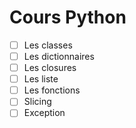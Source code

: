 # Cours Python

- [ ] Les classes
- [ ] Les dictionnaires
- [ ] Les closures
- [ ] Les liste
- [ ] Les fonctions
- [ ] Slicing
- [ ] Exception